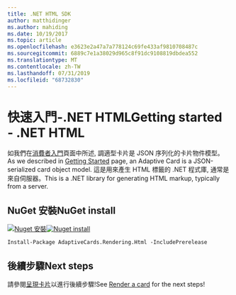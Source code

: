 ```yaml
---
title: .NET HTML SDK
author: matthidinger
ms.author: mahiding
ms.date: 10/19/2017
ms.topic: article
ms.openlocfilehash: e3623e2a47a7a778124c69fe433af9810708487c
ms.sourcegitcommit: 6889c7e1a38029d965c8f91dc9108819dbdea552
ms.translationtype: MT
ms.contentlocale: zh-TW
ms.lasthandoff: 07/31/2019
ms.locfileid: "68732830"
---
```

# <a name="getting-started---net-html"></a><span data-ttu-id="33efc-102">快速入門-.NET HTML</span><span class="sxs-lookup"><span data-stu-id="33efc-102">Getting started - .NET HTML</span></span>

<span data-ttu-id="33efc-103">如我們在[消費者入門](../../../authoring-cards/getting-started.md)頁面中所述, 調適型卡片是 JSON 序列化的卡片物件模型。</span><span class="sxs-lookup"><span data-stu-id="33efc-103">As we described in [Getting Started](../../../authoring-cards/getting-started.md) page, an Adaptive Card is a JSON-serialized card object model.</span></span> <span data-ttu-id="33efc-104">這是用來產生 HTML 標籤的 .NET 程式庫, 通常是來自伺服器。</span><span class="sxs-lookup"><span data-stu-id="33efc-104">This is a .NET library for generating HTML markup, typically from a server.</span></span>

## <a name="nuget-install"></a><span data-ttu-id="33efc-105">NuGet 安裝</span><span class="sxs-lookup"><span data-stu-id="33efc-105">NuGet install</span></span>

<span data-ttu-id="33efc-106">[![Nuget 安裝](https://img.shields.io/nuget/vpre/AdaptiveCards.Rendering.Html.svg)](https://www.nuget.org/packages/AdaptiveCards.Rendering.Html)</span><span class="sxs-lookup"><span data-stu-id="33efc-106">[![Nuget install](https://img.shields.io/nuget/vpre/AdaptiveCards.Rendering.Html.svg)](https://www.nuget.org/packages/AdaptiveCards.Rendering.Html)</span></span>

```console
Install-Package AdaptiveCards.Rendering.Html -IncludePrerelease
```

## <a name="next-steps"></a><span data-ttu-id="33efc-107">後續步驟</span><span class="sxs-lookup"><span data-stu-id="33efc-107">Next steps</span></span>

<span data-ttu-id="33efc-108">請參閱[呈現卡片](render-a-card.md)以進行後續步驟!</span><span class="sxs-lookup"><span data-stu-id="33efc-108">See [Render a card](render-a-card.md) for the next steps!</span></span>